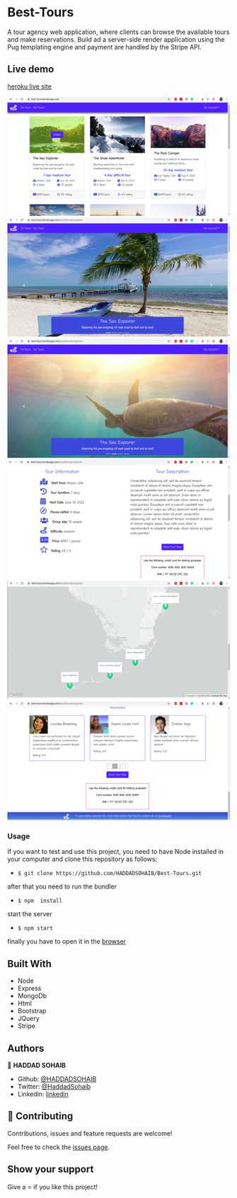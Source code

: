 # Best-Tours

A tour agency web application, where clients can browse the available tours and make reservations. Build ad a server-side render application using the Pug templating engine and payment are handled by the Stripe API.

## Live demo

[heroku live site](https://best-tours.herokuapp.com/)

![start](/public/img/readme-imgs/1.png)
![start](/public/img/readme-imgs/2.png)
![start](/public/img/readme-imgs/3.png)
![start](/public/img/readme-imgs/4.png)
![start](/public/img/readme-imgs/5.png)
![start](/public/img/readme-imgs/6.png)

### Usage

If you want to test and use this project, you need to have Node installed in your computer and clone this repository as follows:
* `$ git clone https://github.com/HADDADSOHAIB/Best-Tours.git`

after that you need to run the bundler
* `$ npm  install`

start the server
* `$ npm start`

finally you have to open it in the [browser](http://localhost:3000/)

## Built With

- Node
- Express
- MongoDb
- Html
- Bootstrap
- JQuery
- Stripe

## Authors

👤 **HADDAD SOHAIB**

- Github: [@HADDADSOHAIB](https://github.com/HADDADSOHAIB)
- Twitter: [@HaddadSohaib](https://twitter.com/HaddadSohaib)
- Linkedin: [linkedin](https://www.linkedin.com/in/sohaibhaddad/)


## 🤝 Contributing

Contributions, issues and feature requests are welcome!

Feel free to check the [issues page](issues/).

## Show your support

Give a ⭐️ if you like this project!
